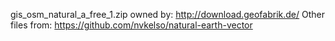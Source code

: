 gis_osm_natural_a_free_1.zip owned by: http://download.geofabrik.de/
Other files from:  https://github.com/nvkelso/natural-earth-vector
